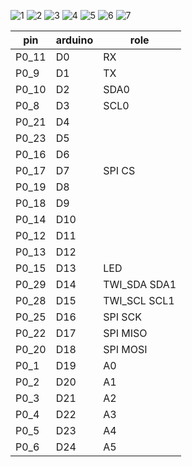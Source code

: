 ![1](./BLE400.jpg)
![2](./Core51822-pin.jpg)
![3](./rnl1.jpg)
![4](./rnl2.jpg)
![5](./IMG_5702.JPG)
![6](./IMG_5703.JPG)
![7](./revision.png)

|pin|arduino|role|
|---|-------|----|
|P0_11|D0|RX|
|P0_9|D1|TX|
|P0_10|D2|SDA0|
|P0_8|D3|SCL0|
|P0_21|D4||
|P0_23|D5||
|P0_16|D6||
|P0_17|D7|SPI CS|
|P0_19|D8||
|P0_18|D9||
|P0_14|D10||
|P0_12|D11||
|P0_13|D12||
|P0_15|D13|LED|
|P0_29|D14|TWI_SDA SDA1|
|P0_28|D15|TWI_SCL SCL1|
|P0_25|D16|SPI SCK|
|P0_22|D17|SPI MISO|
|P0_20|D18|SPI MOSI|
|P0_1|D19|A0|
|P0_2|D20|A1|
|P0_3|D21|A2|
|P0_4|D22|A3|
|P0_5|D23|A4|
|P0_6|D24|A5|	

		